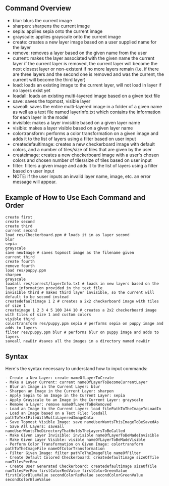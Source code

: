 ## Command Overview
- blur: blurs the current image
- sharpen: sharpens the current image
- sepia: applies sepia onto the current image
- grayscale: applies grayscale onto the current image
- create: creates a new layer image based on a user supplied name for the layer
- remove: removes a layer based on the given name from the user
- current: makes the layer associated with the given name the current layer if the current layer is removed, the current layer will become the next closest layer or non-existent if no more layers remain (i.e. if there are three layers and the second one is removed and was the current, the current will become the third layer)
- load: loads an existing image to the current layer, will not load in layer if no layers exist yet
- loadall: loads an existing multi-layered image based on a given text file
- save: saves the topmost, visible layer
- saveall: saves the entire multi-layered image in a folder of a given name as well as a text file named layerInfo.txt which contains the information for each layer in the model
- invisible: makes a layer invisible based on a given layer name
- visible: makes a layer visible based on a given layer name
- colortransform: performs a color transformation on a given image and adds it to the list of layers using a filter based on user input
- createdefaultimage: creates a new checkerboard image with default colors, and a number of tiles/size of tiles that are given by the user
- createimage: creates a new checkerboard image with a user's chosen colors and chosen number of tiles/size of tiles based on user input
- filter: filters a given image and adds it to the list of layers using a filter based on user input
- NOTE: if the user inputs an invalid layer name, image, etc. an error message will appear.

## Example of How to Use Each Command and Order
```
create first
create second
create third
current second
load res/Checkerboard.ppm # loads it in as layer second
blur
sepia
grayscale
save newImage # saves topmost image as the filename given
current third
create fourth
remove fourth
load res/puppy.ppm
sharpen
grayscale
loadall res/correct/layerInfo.txt # loads in new layers based on the layer information provided in the text file
invisible third # makes third layer invisible, so the current will default to be second instead
createdefaultimage 1 2 # creates a 2x2 checkerboard image with tiles of size 1
createimage 1 2 3 4 5 100 244 10 # creates a 2x2 checkerboard image with tiles of size 1 and custom colors
visible third
colortransform res/puppy.ppm sepia # performs sepia on puppy image and adds to layers
filter res/puppy.ppm blur # performs blur on puppy image and adds to layers
saveall newDir #saves all the images in a directory named newDir
```

## Syntax
Here's the syntax necessary to understand how to input commands:
```
- Create a New Layer: create nameOfLayerToCreate
- Make a Layer Current: current nameOfLayerToBecomeCurrentLayer
- Blur an Image in the Current Layer: blur
- Sharpen an Image in the Current Layer: sharpen
- Apply Sepia to an Image in the Current Layer: sepia
- Apply Grayscale to an Image in the Current Layer: grayscale
- Remove a Layer: remove nameOfLayerToBeRemoved
- Load an Image to the Current Layer: load filePathToTheImageToLoadIn
- Load an Image based on a Text File: loadall pathToTextFileWithMultiLayeredImageData
- Save Topmost Visible Image: save nameUserWantsThisImageToBeSavedAs
- Save All Layers: saveall nameUserWantsTheDirectoryThatHoldsTheLayersToBeCalled
- Make Given Layer Invisible: invisible nameOfLayerToBeMadeInvisible
- Make Given Layer Visible: visible nameOfLayerToBeMadeVisible
- Perform Color Transformation on Given Image: colortransform pathToTheImageFile nameOfColorTransformation
- Filter Given Image: filter pathToTheImageFile nameOfFilter
- Create Default Colored Checkerboard: createdefaultimage sizeOfTile numTilesPerRow
- Create User Generated Checkerboard: createdefaultimage sizeOfTile numTilesPerRow firstColorRedValue firstColorGreenValue firstColorBlueValue secondColorRedValue secondColorGreenValue secondColorBlueValue
```